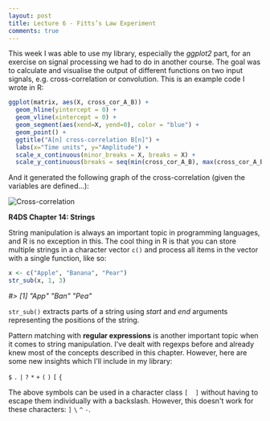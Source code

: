 ```yaml
---
layout: post
title: Lecture 6 - Fitts’s Law Experiment
comments: true
---
```


This week I was able to use my library, especially the *ggplot2* part, for an exercise on signal processing we had to do in another course. The goal was to calculate and visualise the output of different functions on two input signals, e.g. cross-correlation or convolution. This is an example code I wrote in R:

```r
ggplot(matrix, aes(X, cross_cor_A_B)) +
  geom_hline(yintercept = 0) + 
  geom_vline(xintercept = 0) + 
  geom_segment(aes(xend=X, yend=0), color = "blue") + 
  geom_point() + 
  ggtitle("A[n] cross-correlation B[n]") + 
  labs(x="Time units", y="Amplitude") +
  scale_x_continuous(minor_breaks = X, breaks = X) + 
  scale_y_continuous(breaks = seq(min(cross_cor_A_B), max(cross_cor_A_B), by=2))
```

And it generated the following graph of the cross-correlation (given the variables are defined...):

![Cross-correlation](../../../data/images/cross_correlation.png "Cross-correlation of the input signals A[n] and B[n]")

**R4DS Chapter 14: Strings**

String manipulation is always an important topic in programming languages, and R is no exception in this. The cool thing in R is that you can store multiple strings in a character vector `c()` and process all items in the vector with a single function, like so:

```r
x <- c("Apple", "Banana", "Pear")
str_sub(x, 1, 3)
```
*#> [1] "App" "Ban" "Pea"*

`str_sub()` extracts parts of a string using *start* and *end* arguments representing the positions of the string.

Pattern matching with **regular expressions** is another important topic when it comes to string manipulation. I've dealt with regexps before and already knew most of the concepts described in this chapter. However, here are some new insights which I'll include in my library:

`$` `.` `|` `?` `*` `+` `(` `)` `[` `{` 

The above symbols can be used in a character class `[  ]` without having to escape them individually with a backslash. However, this doesn't work for these characters: `]` `\` `^` `-`.